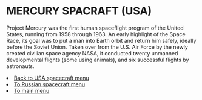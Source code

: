 # MERCURY SPACRAFT (USA)


Project Mercury was the first human spaceflight program of the United States, running from 1958 through 1963. An early highlight of the Space Race, its goal was to put a man into Earth orbit and return him safely, ideally before the Soviet Union. Taken over from the U.S. Air Force by the newly created civilian space agency NASA, it conducted twenty unmanned developmental flights (some using animals), and six successful flights by astronauts.

<p>
  <li><a href="usa.html">Back to USA spacecraft menu</a> </li> 
  <li><a href="russian.html">To Russian spacecraft menu</a></li>
  <li><a href="index.html">To main menu</a></li>
  </p>
  <p>
   <img alt="" class="fifty-percent" src="/images/Mercury.jpg"/>
  </p>
  